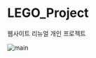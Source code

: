 # LEGO_Project
웹사이트 리뉴얼 개인 프로젝트

![main](https://github.com/HanaKong/LEGO_Project/assets/130046750/35d78e0f-aed6-47f2-bded-60a531f1f608)
